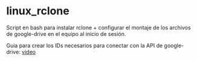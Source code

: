 # linux_rclone

Script en bash para instalar rclone + configurar el montaje de los archivos de google-drive en el equipo al inicio de sesión.

Guia para crear los IDs necesarios para conectar con la API de google-drive: [video](https://youtu.be/mnDYJ2ZpdxU?t=278)
 
